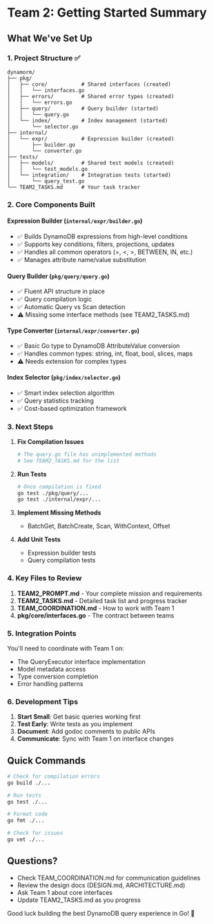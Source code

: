 # Team 2: Getting Started Summary

## What We've Set Up

### 1. Project Structure ✅
```
dynamorm/
├── pkg/
│   ├── core/           # Shared interfaces (created)
│   │   └── interfaces.go
│   ├── errors/         # Shared error types (created)
│   │   └── errors.go
│   ├── query/          # Query builder (started)
│   │   └── query.go
│   └── index/          # Index management (started)
│       └── selector.go
├── internal/
│   └── expr/           # Expression builder (created)
│       ├── builder.go
│       └── converter.go
├── tests/
│   ├── models/         # Shared test models (created)
│   │   └── test_models.go
│   └── integration/    # Integration tests (started)
│       └── query_test.go
└── TEAM2_TASKS.md      # Your task tracker
```

### 2. Core Components Built

#### Expression Builder (`internal/expr/builder.go`)
- ✅ Builds DynamoDB expressions from high-level conditions
- ✅ Supports key conditions, filters, projections, updates
- ✅ Handles all common operators (=, <, >, BETWEEN, IN, etc.)
- ✅ Manages attribute name/value substitution

#### Query Builder (`pkg/query/query.go`)
- ✅ Fluent API structure in place
- ✅ Query compilation logic
- ✅ Automatic Query vs Scan detection
- ⚠️ Missing some interface methods (see TEAM2_TASKS.md)

#### Type Converter (`internal/expr/converter.go`)
- ✅ Basic Go type to DynamoDB AttributeValue conversion
- ✅ Handles common types: string, int, float, bool, slices, maps
- ⚠️ Needs extension for complex types

#### Index Selector (`pkg/index/selector.go`)
- ✅ Smart index selection algorithm
- ✅ Query statistics tracking
- ✅ Cost-based optimization framework

### 3. Next Steps

1. **Fix Compilation Issues**
   ```bash
   # The query.go file has unimplemented methods
   # See TEAM2_TASKS.md for the list
   ```

2. **Run Tests**
   ```bash
   # Once compilation is fixed
   go test ./pkg/query/...
   go test ./internal/expr/...
   ```

3. **Implement Missing Methods**
   - BatchGet, BatchCreate, Scan, WithContext, Offset

4. **Add Unit Tests**
   - Expression builder tests
   - Query compilation tests

### 4. Key Files to Review

1. **TEAM2_PROMPT.md** - Your complete mission and requirements
2. **TEAM2_TASKS.md** - Detailed task list and progress tracker
3. **TEAM_COORDINATION.md** - How to work with Team 1
4. **pkg/core/interfaces.go** - The contract between teams

### 5. Integration Points

You'll need to coordinate with Team 1 on:
- The QueryExecutor interface implementation
- Model metadata access
- Type conversion completion
- Error handling patterns

### 6. Development Tips

1. **Start Small**: Get basic queries working first
2. **Test Early**: Write tests as you implement
3. **Document**: Add godoc comments to public APIs
4. **Communicate**: Sync with Team 1 on interface changes

## Quick Commands

```bash
# Check for compilation errors
go build ./...

# Run tests
go test ./...

# Format code
go fmt ./...

# Check for issues
go vet ./...
```

## Questions?

- Check TEAM_COORDINATION.md for communication guidelines
- Review the design docs (DESIGN.md, ARCHITECTURE.md)
- Ask Team 1 about core interfaces
- Update TEAM2_TASKS.md as you progress

Good luck building the best DynamoDB query experience in Go! 🚀 